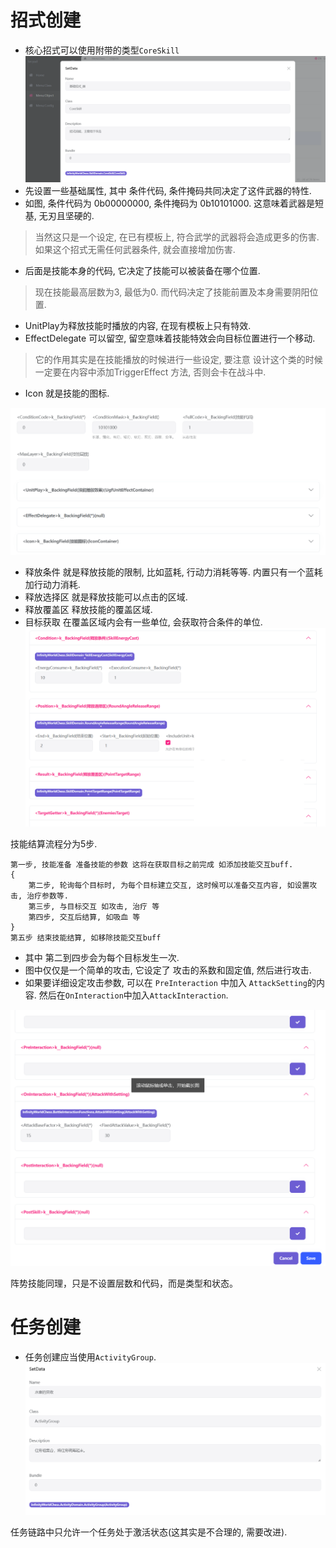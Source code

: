 
# 招式创建

* 核心招式可以使用附带的类型`CoreSkill`
![core_01.png](core_01.png)
* 先设置一些基础属性, 其中 条件代码, 条件掩码共同决定了这件武器的特性.
* 如图, 条件代码为 0b00000000, 条件掩码为 0b10101000. 这意味着武器是短基, 无刃且坚硬的. 
> 当然这只是一个设定, 在已有模板上, 符合武学的武器将会造成更多的伤害.
> 如果这个招式无需任何武器条件, 就会直接增加伤害.
* 后面是技能本身的代码, 它决定了技能可以被装备在哪个位置.
> 现在技能最高层数为3, 最低为0. 而代码决定了技能前置及本身需要阴阳位置.

* UnitPlay为释放技能时播放的内容, 在现有模板上只有特效.
* EffectDelegate 可以留空, 留空意味着技能特效会向目标位置进行一个移动.
> 它的作用其实是在技能播放的时候进行一些设定, 要注意 设计这个类的时候一定要在内容中添加TriggerEffect 方法, 否则会卡在战斗中.
* Icon 就是技能的图标.

![core_02.png](core_02.png)

* 释放条件 就是释放技能的限制, 比如蓝耗, 行动力消耗等等. 内置只有一个蓝耗加行动力消耗.
* 释放选择区 就是释放技能可以点击的区域.
* 释放覆盖区 释放技能的覆盖区域.
* 目标获取 在覆盖区域内会有一些单位, 会获取符合条件的单位.
![core_03.png](core_03.png)

技能结算流程分为5步.
```
第一步, 技能准备 准备技能的参数 这将在获取目标之前完成 如添加技能交互buff.
{
    第二步, 轮询每个目标时, 为每个目标建立交互, 这时候可以准备交互内容, 如设置攻击, 治疗参数等.
    第三步, 与目标交互 如攻击, 治疗 等
    第四步, 交互后结算, 如吸血 等
}
第五步 结束技能结算, 如移除技能交互buff
```
* 其中 第二到四步会为每个目标发生一次.
* 图中仅仅是一个简单的攻击, 它设定了 攻击的系数和固定值, 然后进行攻击.
* 如果要详细设定攻击参数, 可以在 `PreInteraction` 中加入 `AttackSetting`的内容. 然后在`OnInteraction`中加入`AttackInteraction`.

![core_04.png](core_04.png)

阵势技能同理，只是不设置层数和代码，而是类型和状态。

# 任务创建
* 任务创建应当使用`ActivityGroup`.
![activity_01.png](activity_01.png)

任务链路中只允许一个任务处于激活状态(这其实是不合理的, 需要改进).
